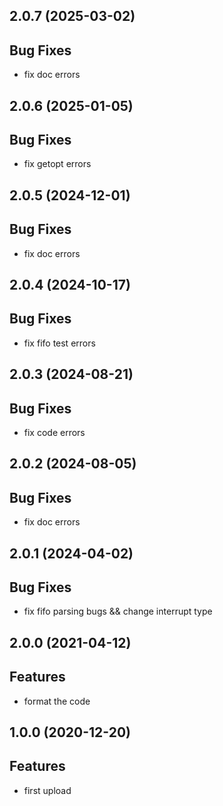 ## 2.0.7 (2025-03-02)

## Bug Fixes

- fix doc errors

## 2.0.6 (2025-01-05)

## Bug Fixes

- fix getopt errors

## 2.0.5 (2024-12-01)

## Bug Fixes

- fix doc errors

## 2.0.4 (2024-10-17)

## Bug Fixes

- fix fifo test errors

## 2.0.3 (2024-08-21)

## Bug Fixes

- fix code errors

## 2.0.2 (2024-08-05)

## Bug Fixes

- fix doc errors

## 2.0.1 (2024-04-02)

## Bug  Fixes

- fix fifo parsing bugs && change interrupt type

## 2.0.0 (2021-04-12)

## Features

- format the code

## 1.0.0 (2020-12-20)

## Features

- first upload